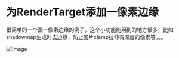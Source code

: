 ﻿# 为RenderTarget添加一像素边缘
很简单的一个画一像素边缘的例子，这个小功能能用到的地方很多，比如shadowmap生成时去边缘，防止图片clamp拉伸有深度的像素等。。。


![image](https://github.com/whisperlin/utils/blob/master/unity/DrawBroder/demo.png) 


